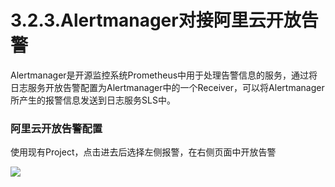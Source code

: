 # 3.2.3.Alertmanager对接阿里云开放告警

&#x20;   Alertmanager是开源监控系统Prometheus中用于处理告警信息的服务，通过将日志服务开放告警配置为Alertmanager中的一个Receiver，可以将Alertmanager所产生的报警信息发送到日志服务SLS中。

### 阿里云开放告警配置

使用现有Project，点击进去后选择左侧报警，在右侧页面中开放告警

![](https://dev-hzxyf.oss-cn-hangzhou.aliyuncs.com/mysql/20230105155712.png)
